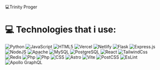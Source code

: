💻Trinity Proger 

# 💻 Technologies that i use:
![Python](https://img.shields.io/badge/python-3670A0?style=flat&logo=python&logoColor=ffdd54) ![JavaScript](https://img.shields.io/badge/javascript-%23323330.svg?style=flat&logo=javascript&logoColor=%23F7DF1E) ![HTML5](https://img.shields.io/badge/html5-%23E34F26.svg?style=flat&logo=html5&logoColor=white) ![Vercel](https://img.shields.io/badge/vercel-%23000000.svg?style=flat&logo=vercel&logoColor=white) ![Netlify](https://img.shields.io/badge/netlify-%23000000.svg?style=flat&logo=netlify&logoColor=#00C7B7) ![Flask](https://img.shields.io/badge/flask-%23000.svg?style=flat&logo=flask&logoColor=white) ![Express.js](https://img.shields.io/badge/express.js-%23404d59.svg?style=flat&logo=express&logoColor=%2361DAFB) ![NodeJS](https://img.shields.io/badge/node.js-6DA55F?style=flat&logo=node.js&logoColor=white) ![Apache](https://img.shields.io/badge/apache-%23D42029.svg?style=flat&logo=apache&logoColor=white) ![MySQL](https://img.shields.io/badge/mysql-4479A1.svg?style=flat&logo=mysql&logoColor=white) ![PostgreSQL](https://img.shields.io/badge/postgresql-4169E1?style=flat&logo=postgresql&logoColor=white) ![React](https://img.shields.io/badge/react-61DAFB?style=flat&logo=react&logoColor=white) ![TailwindCss](https://img.shields.io/badge/tailwindcss-06B6D4?style=flat&logo=tailwindcss&logoColor=white) ![Redis](https://img.shields.io/badge/redis-FF4438?style=flat&logo=redis&logoColor=white) ![Php](https://img.shields.io/badge/php-777BB4?style=flat&logo=php&logoColor=white) ![Php](https://img.shields.io/badge/phpMyAdmin-6C78AF?style=flat&logo=phpMyAdmin&logoColor=white) ![CSS](https://img.shields.io/badge/css-1572B6?style=flat&logo=css&logoColor=white) ![Astro](https://img.shields.io/badge/astro-BC52EE?style=flat&logo=astro&logoColor=white) ![Vite](https://img.shields.io/badge/vite-646CFF?style=flat&logo=vite&logoColor=white) ![PostCSS](https://img.shields.io/badge/postcss-DD3A0A?style=flat&logo=postcss&logoColor=white) ![EsLint](https://img.shields.io/badge/eslint-4B32C3?style=flat&logo=eslint&logoColor=white) ![Apollo GraphQL](https://img.shields.io/badge/apollo-311C87?style=flat&logo=apollographql&logoColor=white)

